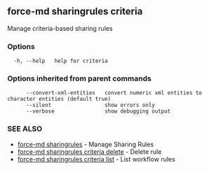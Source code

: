 ## force-md sharingrules criteria

Manage criteria-based sharing rules

### Options

```
  -h, --help   help for criteria
```

### Options inherited from parent commands

```
      --convert-xml-entities   convert numeric xml entities to character entities (default true)
      --silent                 show errors only
      --verbose                show debugging output
```

### SEE ALSO

* [force-md sharingrules](force-md_sharingrules.md)	 - Manage Sharing Rules
* [force-md sharingrules criteria delete](force-md_sharingrules_criteria_delete.md)	 - Delete rule
* [force-md sharingrules criteria list](force-md_sharingrules_criteria_list.md)	 - List workflow rules

